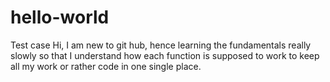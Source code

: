# hello-world
Test case
Hi, I am new to git hub, hence learning the fundamentals really slowly so that I understand how each function is supposed to work to keep all my work or rather code in one single place.
